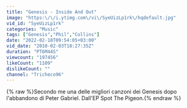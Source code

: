 ```yaml
---
title: "Genesis - Inside And Out"
image: "https:\/\/i.ytimg.com\/vi\/SyeUizLp1rk\/hqdefault.jpg"
vid_id: "SyeUizLp1rk"
categories: "Music"
tags: ["Genesis","Phil","Collins"]
date: "2022-02-18T09:54:05+03:00"
vid_date: "2010-02-03T18:27:35Z"
duration: "PT6M44S"
viewcount: "197456"
likeCount: "1109"
dislikeCount: ""
channel: "Tricheco96"
---
```

{% raw %}Secondo me una delle migliori canzoni dei Genesis dopo l'abbandono di Peter Gabriel. Dall'EP Spot The Pigeon.{% endraw %}
